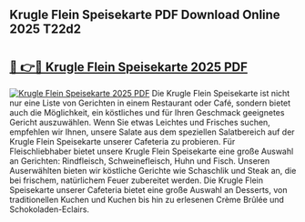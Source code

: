 ## Krugle Flein Speisekarte PDF Download Online 2025 T22d2

# <h2><a href="http://gc9cc4.nevu.top/?p=Krugle+Flein+Speisekarte">🔗 👉🔴 Krugle Flein Speisekarte 2025 PDF</a></h2>

[![Krugle Flein Speisekarte 2025 PDF](https://i.imgur.com/dBaPXMq.png)](http://gc9cc4.nevu.top/?p=Krugle+Flein+Speisekarte)
Die Krugle Flein Speisekarte ist nicht nur eine Liste von Gerichten in einem Restaurant oder Café, sondern bietet auch die Möglichkeit, ein köstliches und für Ihren Geschmack geeignetes Gericht auszuwählen. Wenn Sie etwas Leichtes und Frisches suchen, empfehlen wir Ihnen, unsere Salate aus dem speziellen Salatbereich auf der Krugle Flein Speisekarte unserer Cafeteria zu probieren. Für Fleischliebhaber bietet unsere Krugle Flein Speisekarte eine große Auswahl an Gerichten: Rindfleisch, Schweinefleisch, Huhn und Fisch. Unseren Auserwählten bieten wir köstliche Gerichte wie Schaschlik und Steak an, die bei frischem, natürlichem Feuer zubereitet werden. Die Krugle Flein Speisekarte unserer Cafeteria bietet eine große Auswahl an Desserts, von traditionellen Kuchen und Kuchen bis hin zu erlesenen Crème Brûlée und Schokoladen-Eclairs.

